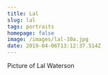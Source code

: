 ```yaml
---
title: Lal
slug: lal
tags: portraits
homepage: false
image: /images/lal-10a.jpg
date: 2019-04-06T13:12:37.514Z
---
```

Picture of Lal Waterson
